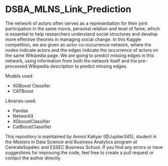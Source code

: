 # DSBA_MLNS_Link_Prediction

The network of actors often serves as a representation for their joint
participation in the same movie, personal relation and level of fame,
which is essential to help researchers understand social structures
and develop more effective theories in managing social change.
In this Kaggle competition, we are given an actor co-occurrence
network, where the nodes indicate actors and the edges indicate the
occurrence of actors on the same Wikipedia page. We are going to
predict missing edges in this network, using information from both
the network itself and the pre-processed Wikipedia description to
predict missing edges.

Models used:
* XGBoost Classifer
* CATBoost

Libraries used:
* Pandas
* NetworkX
* XGboostClassifier
* CatBoostClassifier

This repository is maintained by Anmol Katiyar (@Jupiter345), student in the Masters in Data Science and Business Analytics program at CentraleSupélec and ESSEC Business School. If you find any errors or have suggestions for improving the code, feel free to create a pull request or contact the author directly.
